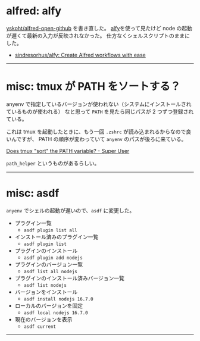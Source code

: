 # alfred: alfy

[yskoht/alfred\-open\-github](https://github.com/yskoht/alfred-open-github) を書き直した。
[alfy](https://github.com/sindresorhus/alfy)を使って見たけど node の起動が遅くて最新の入力が反映されなかった。
仕方なくシェルスクリプトのままにした。

- [sindresorhus/alfy: Create Alfred workflows with ease](https://github.com/sindresorhus/alfy)

---

# misc: tmux が PATH をソートする？

anyenv で指定しているバージョンが使われない（システムにインストールされているものが使われる）
なと思って `PATH` を見たら同じパスが 2 つずつ登録されている。

これは tmux を起動したときに、もう一回 `.zshrc` が読み込まれるからなので良いんですが、
PATH の順序が変わっていて `anyenv` のパスが後ろに来ている。

[Does tmux "sort" the PATH variable? \- Super User](https://superuser.com/questions/544989/does-tmux-sort-the-path-variable#:~:text=No%3B%20sorting%20%24PATH%20would%20be,on%20its%20user%2Dset%20order.&text=Show%20activity%20on%20this%20post.,-%40Graham%20Ashton%20Thanks&text=at%20your%20.,at%20the%20top%20of%20it.)

`path_helper` というものがあるらしい。

---

# misc: asdf

`anyenv` でシェルの起動が遅いので、`asdf` に変更した。

- プラグイン一覧
  - `asdf plugin list all`
- インストール済みのプラグイン一覧
  - `asdf plugin list`
- プラグインのインストール
  - `asdf plugin add nodejs`
- プラグインのバージョン一覧
  - `asdf list all nodejs`
- プラグインのインストール済みバージョン一覧
  - `asdf list nodejs`
- バージョンをインストール
  - `asdf install nodejs 16.7.0`
- ローカルのバージョンを固定
  - `asdf local nodejs 16.7.0`
- 現在のバージョンを表示
  - `asdf current`

---
